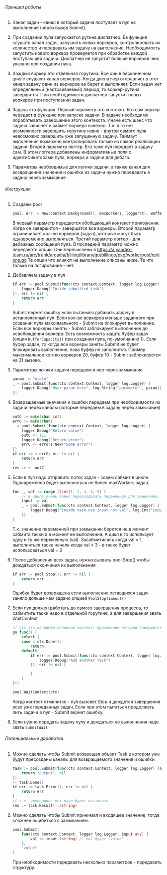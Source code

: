 ###### Принцип работы
1. Канал задач - канал в который задача поступает в пул на выполнение (через вызов Submit).
1. При создании пула запускается рутина диспатчер.
   Ее функция слушать канал задач, запускать новых воркеров, контролировать их количество и передавать им задачу на выполнение.
   Необходимость запустить нового воркера проверяется при обработке каждой поступающей задачи.
   Диспатчер не запустит больше воркеров чем указано при создании пула.

1. Каждый воркер это отдельная горутина. Все они в бесконечном цикле слушают канал воркеров.
   Когда диспатчер отправляет в этот канал задачу один из воркеров ее берет и выполняет.
   Если задач нет определенный (настраиваемый) период, то воркер-рутина завершится.
   При необходимости диспатчер запустит новых воркеров при поступлении задач.

1. Задача это функция.
   Первый параметр это контекст. Его сам воркер передаст в функцию при запуске задачи.
   В задаче необходимо обрабатывать завершение этого контекста.
   Иначе есть шанс что задача зависнет и займет воркера навечно.
   Т.к. в го нет возможности завершить горутину извне - внутри самого пула невозможно завершить уже запущенную задачу.
   Таймаут выполнения возможно контролировать только из самой реализации задачи.
   Второй параметр логгер. Его тоже пул передает в задачу сам.
   В этом логгере добавлены информативные поля с идентификаторами пула, воркера и задачи для дебага.

1. Параметры необходимые для логики задачи, а также канал для возвращения значения
   и ошибки из задачи нужно передавать в задачу через замыкание

###### Инструкция
1. Создаем pool
   ```go
   pool, err := New(context.Background(), maxWorkers, logger(t), BufferCapacity(2), PoolName("test_pool"))
   ```
   В первый параметр передается обобщающий контекст приложения. Когда он завершится - завершатся все воркеры.
Второй параметр ограничивает кол-во воркеров (задач), которые могут быть одновременно выполняться.
Третий параметр логгер - для дебажных сообщений пула.
В последний параметр можно передавать опции. Они перечислены в https://a.yandex-team.ru/arc/trunk/arcadia/billing/library/go/billingo/pkg/workerpool/options.go
   Те опции что влияют на выполнение описаны ниже. Те что только на логирование - нет.

2. Добавляем задачу в пул
   ```go
   if err := pool.Submit(func(ctx context.Context, logger log.Logger) {
       logger.Debug("Inside submitted task")
   }); err != nil {
       return err
   }
   ```
   Submit вернет ошибку если пытаемся добавить задачу в остановленный пул.
   Если кол-во воркеров меньше заданного при создании пула максимального - Submit не блокирует выполнение.
   Если все воркеры заняты - Submit заблокирует выполнение до освобождения воркера.
   Есть возможность задать буфер задач (опция ```BufferCapacity()``` при создании пула, по-умолчанию 1).
   Если буфер задан, то когда все воркеры заняты Submit не будет блокировать выполнение, пока буфер не заполнится.
   Пример: максимальное кол-во воркеров 20, буфер 10 - Submit заблокируется на 31 вызове.

1. Параметры логики задачи передаем в нее через замыкание
   ```go
   param := "ololo"
   _ = pool.Submit(func(ctx context.Context, logger log.Logger) {
       logger.Debug("User param here", log.String("parameter", param))
   })
   ```

1. Возвращаемые значения и ошибки передаем при необходимости из задачи через каналы (которые передаем в задачу через замыкание)
   ```go
   outC := make(chan int)
   errC := make(chan)
   _ = pool.Submit(func(ctx context.Context, logger log.Logger) {
       logger.Debug("Return value")
       outC <- 111
       logger.Debug("Return error")
       errC <- errors.New("Some error")
   })
   if err := <-errC; err != nil {
       return err
   }
   res := <- outC
   ```

1. Если в пул надо отправить поток задач - зовем сабмит в цикле. Одновременно будет выполняться не более maxWorkers задач.
   ```go
   for _, val := range []int{1, 2, 3, 4, 5} {
       // в цикле очень важно пересоздавать переменную для замыкания.
       input := val
       _ = pool.Submit(func(ctx context.Context, logger log.Logger) {
           logger.Debug("Inside task use input not val", log.Int("input", input))
       })
   }
   ```
   Т.к. значение переменной при замыкании берется не в момент сабмита таски а в момент ее выполнения.
   А цикл в го использует одну и ту же переменную (val).
   Засабмитились когда val = 1, выполняться таска начала когда val = 3 - в таске будет использоваться val = 3

1. После добавления всех задач, нужно вызвать pool.Stop() чтобы дождаться окончиния их выполенения
   ```go
   if err := pool.Stop(); err != nil {
       return err
   }
   ```
   Ошибка будет возвращена если выполнение оставшихся задач заняло дольше чем задано опцией ```PoolStopTimeout()```

1. Если пул должен работать до самого завершения процесса,
   то сабмитить таски надо в отдельной горутине, а для завершения звать WaitContext
   ```go
   // ctx это например основной контекст приложения который завершится по сигналу
   go func() {
       select {
       case <-ctx.Done():
           return
       default:
           if err := pool.Submit(func(ctx context.Context, logger log.Logger) {
               logger.Debug("Add another task")
           }); err != nil {

           }
       }
   }()

   pool.WaitContext(ctx)
   ```
   Когда контест отменится - пул вызовет Stop и дождется завершения всех уже переданных задач.
   Если при этом пытаться продолжать лить задачи в пул - Submit вернет ошибку.

1. Если нужно передать задачу пулу и дождаться ее выполнения надо звать ```SubmitWait```

###### Потенциальные доработки
1. Можно сделать чтобы Submit возвращал объект Task в котором уже будут пресозданы каналы для возвращаемого значения и ошибки
   ```go
   task := pool.Submit(func(ctx context.Context, logger log.Logger) (any, error)
       return "output", nil
   })
   <- task.Done()
   if err := task.Error(), err != nil {
       return err
   }
   // т.к. дженериков нет надо будет кастовать
   res := task.Result().(string)
   ```

1. Можно сделать чтобы Submit принимал и входящее значение, тогда сложнее ошибиться с замыканием.
   ```go
   pool.Submit(
       func(ctx context.Context, logger log.Logger, input any) {
           val := input.(string) // val будет "value"
       },
       "value"
   )
   ```
   При необходимости передавать несколько параметров - передавать структуру.
